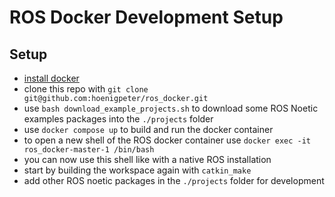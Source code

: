 # ROS Docker Development Setup
## Setup
- [install docker](https://docs.docker.com/get-docker/)
- clone this repo with `git clone git@github.com:hoenigpeter/ros_docker.git` 
- use `bash download_example_projects.sh` to download some ROS Noetic examples packages into the `./projects` folder
- use `docker compose up` to build and run the docker container
- to open a new shell of the ROS docker container use `docker exec -it ros_docker-master-1 /bin/bash`
- you can now use this shell like with a native ROS installation
- start by building the workspace again with `catkin_make`
- add other ROS noetic packages in the `./projects` folder for development
